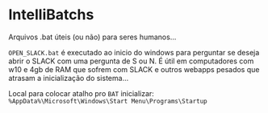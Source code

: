 # IntelliBatchs
Arquivos .bat úteis (ou não) para seres humanos...

```OPEN_SLACK.bat``` é executado ao inicio do windows para perguntar se deseja abrir o SLACK com uma pergunta de S ou N. É útil em computadores com w10 e 4gb de RAM que sofrem com SLACK e outros webapps pesados que atrasam a inicialização do sistema...

Local para colocar atalho pro ```BAT``` inicializar: ```%AppData%\Microsoft\Windows\Start Menu\Programs\Startup```
